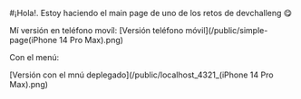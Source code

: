 #¡Hola!. Estoy haciendo el main page de uno de los retos de devchalleng 😋

Mí versión en teléfono movíl:
[Versión teléfono móvil](/public/simple-page(iPhone 14 Pro Max).png)

Con el menú:

[Versión con el mnú deplegado](/public/localhost_4321_(iPhone 14 Pro Max).png)